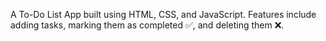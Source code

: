 A To-Do List App built using HTML, CSS, and JavaScript.
Features include adding tasks, marking them as completed ✅, and deleting them ❌.
